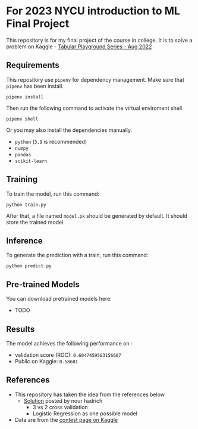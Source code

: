 # For 2023 NYCU introduction to ML Final Project

This repository is for my final project of the course in college. It is to solve a problem on Kaggle - [Tabular Playground Series - Aug 2022](https://www.kaggle.com/competitions/tabular-playground-series-aug-2022/overview)

## Requirements

This repository use `pipenv` for dependency management. Make sure that `pipenv` has been install.

```setup
pipenv install
```

Then run the following command to activate the virtual enviroment shell

```shell
pipenv shell
```

Or you may also install the dependencies manually.

- `python` (`3.9` is recommended)
- `numpy`
- `pandas`
- `scikit-learn`

## Training

To train the model, run this command:

```train
python train.py
```

After that, a file named `model.pk` should be generated by default. It should store the trained model.

## Inference

To generate the prediction with a train, run this command:

```predict
python predict.py
```

## Pre-trained Models

You can download pretrained models here:

- TODO

## Results

The model achieves the following performance on :

- validation score (ROC): `0.6047459583156607`
- Public on Kaggle: `0.58601`

## References

- This repository has taken the idea from the references below
  - [Solution](https://www.kaggle.com/competitions/tabular-playground-series-aug-2022/discussion/349810) posted by nour hadrich
    - 3 vs 2 cross validation
    - Logistic Regression as one possible model
- Data are from the [contest page on Kaggle](https://www.kaggle.com/competitions/tabular-playground-series-aug-2022/data)